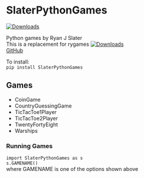 # SlaterPythonGames
[![Downloads](http://pepy.tech/badge/SlaterPythonGames)](http://pepy.tech/project/SlaterPythonGames)<br>

Python games by Ryan J Slater<br>
This is a replacement for rygames [![Downloads](http://pepy.tech/badge/rygames)](http://pepy.tech/project/rygames)<br>
[GitHub](https://github.com/rjslater2000/SlaterPythonGames)

To install:<br>
`pip install SlaterPythonGames`

## Games

* CoinGame
* CountryGuessingGame
* TicTacToe1Player
* TicTacToe2Player
* TwentyFortyEight
* Warships

### Running Games
`import SlaterPythonGames as s`<br>
`s.GAMENAME()`<br> where GAMENAME is one of the options shown above
